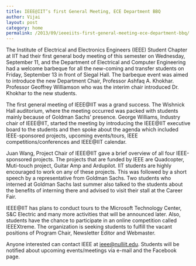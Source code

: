 ```yaml
---
title: IEEE@IIT’s first General Meeting, ECE Department BBQ
author: Vijai
layout: post
category: home
permalink: /2013/09/ieeeiits-first-general-meeting-ece-department-bbq/
---
```


The Institute of Electrical and Electronics Engineers (IEEE) Student Chapter at IIT had their first general body meeting of this semester on Wednesday, September 11, and the Department of Electrical and Computer Engineering had a welcome barbeque for all the new-coming and transfer students on Friday, September 13 in front of Siegal Hall. The barbeque event was aimed to introduce the new Department Chair, Professor Ashfaq A. Khokhar. Professor Geoffrey Williamson who was the interim chair introduced Dr. Khokhar to the new students.

The first general meeting of IEEE@IIT was a grand success. The Wishnick Hall auditorium, where the meeting occurred was packed with students mainly because of Goldman Sachs’ presence. George Williams, Industry chair of IEEE@IIT, started the meeting by introducing the IEEE@IIT executive board to the students and then spoke about the agenda which included IEEE-sponsored projects, upcoming events/tours, IEEE competitions/conferences and IEEE@IIT calendar.

Juan Wang, Project Chair of IEEE@IIT gave a brief overview of all four IEEE-sponsored projects. The projects that are funded by IEEE are Quadcopter, Muti-touch project, Guitar Amp and Ardupilot. IIT students are highly encouraged to work on any of these projects. This was followed by a short speech by a representative from Goldman Sachs. Two students who interned at Goldman Sachs last summer also talked to the students about the benefits of interning there and advised to visit their stall at the Career Fair.

IEEE@IIT has plans to conduct tours to the Microsoft Technology Center, S&C Electric and many more activities that will be announced later. Also, students have the chance to participate in an online competition called IEEEXtreme. The organization is seeking students to fulfill the vacant positions of Program Chair, Newsletter Editor and Webmaster.

Anyone interested can contact IEEE at [&#x69;&#x65;&#x65;&#x65;&#x40;<span class="oe_displaynone">null</span>&#x69;&#x69;&#x74;&#x2e;&#x65;&#x64;&#x75;](mailto:&#x69;&#x65;&#x65;&#x65;&#x40;&#x69;&#x69;&#x74;&#x2e;&#x65;&#x64;&#x75). Students will be notified about upcoming events/meetings via e-mail and the Facebook page.
